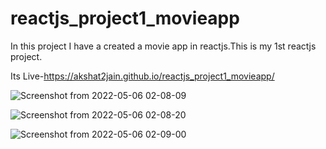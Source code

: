 # reactjs_project1_movieapp
In this project I have a created a movie app in reactjs.This is my 1st reactjs project.

Its Live-https://akshat2jain.github.io/reactjs_project1_movieapp/

![Screenshot from 2022-05-06 02-08-09](https://user-images.githubusercontent.com/101265586/167026297-c320956b-93cd-435f-9890-b4c352b62d3a.png)

![Screenshot from 2022-05-06 02-08-20](https://user-images.githubusercontent.com/101265586/167026338-6232d8b4-acb8-4c09-9c65-cda66842d38d.png)

![Screenshot from 2022-05-06 02-09-00](https://user-images.githubusercontent.com/101265586/167026370-ec480a01-2ee3-4796-bd6c-3ff97be296f7.png)

